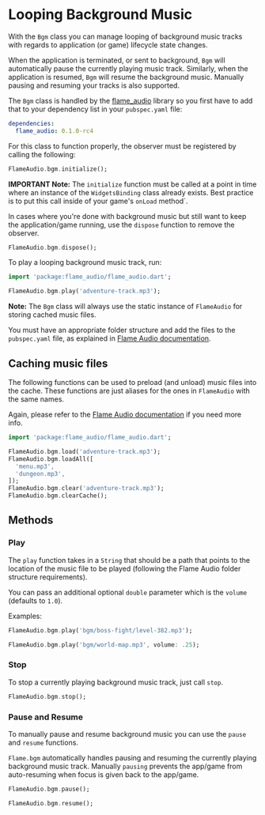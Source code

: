 # Looping Background Music

With the `Bgm` class you can manage looping of background music tracks with regards to application
(or game) lifecycle state changes.

When the application is terminated, or sent to background, `Bgm` will automatically pause
the currently playing music track. Similarly, when the application is resumed, `Bgm` will resume the
background music. Manually pausing and resuming your tracks is also supported.

The `Bgm` class is handled by the [flame_audio](https://github.com/flame-engine/flame_audio) library
so you first have to add that to your dependency list in your `pubspec.yaml` file:

```yaml
dependencies:
  flame_audio: 0.1.0-rc4
```

For this class to function properly, the observer must be registered by calling the following:

```dart
FlameAudio.bgm.initialize();
```

**IMPORTANT Note:** The `initialize` function must be called at a point in time where an instance of
the `WidgetsBinding` class already exists. Best practice is to put this call inside of your game's
`onLoad` method`.

In cases where you're done with background music but still want to keep the application/game
running, use the `dispose` function to remove the observer.

```dart
FlameAudio.bgm.dispose();
```

To play a looping background music track, run:

```dart
import 'package:flame_audio/flame_audio.dart';

FlameAudio.bgm.play('adventure-track.mp3');
```

**Note:** The `Bgm` class will always use the static instance of `FlameAudio` for storing cached
music files.

You must have an appropriate folder structure and add the files to the `pubspec.yaml` file, as
explained in [Flame Audio documentation](audio.md).

## Caching music files

The following functions can be used to preload (and unload) music files into the cache. These
functions are just aliases for the ones in `FlameAudio` with the same names.

Again, please refer to the [Flame Audio documentation](audio.md) if you need more info.

```dart
import 'package:flame_audio/flame_audio.dart';

FlameAudio.bgm.load('adventure-track.mp3');
FlameAudio.bgm.loadAll([
  'menu.mp3',
  'dungeon.mp3',
]);
FlameAudio.bgm.clear('adventure-track.mp3');
FlameAudio.bgm.clearCache();
```

## Methods

### Play

The `play` function takes in a `String` that should be a path that points to the location of the
music file to be played (following the Flame Audio folder structure requirements).

You can pass an additional optional `double` parameter which is the `volume` (defaults to `1.0`).

Examples:

```dart
FlameAudio.bgm.play('bgm/boss-fight/level-382.mp3');
```

```dart
FlameAudio.bgm.play('bgm/world-map.mp3', volume: .25);
```

### Stop

To stop a currently playing background music track, just call `stop`.

```dart
FlameAudio.bgm.stop();
```

### Pause and Resume

To manually pause and resume background music you can use the `pause` and `resume` functions.

`Flame.bgm` automatically handles pausing and resuming the currently playing background music track.
Manually `pausing` prevents the app/game from auto-resuming when focus is given back to the
app/game.

```dart
FlameAudio.bgm.pause();
```

```dart
FlameAudio.bgm.resume();
```
